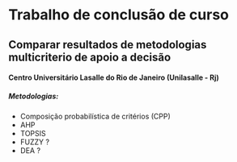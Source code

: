 # Trabalho de conclusão de curso  

## Comparar resultados de metodologias multicriterio de apoio a decisão 

#### Centro Universitário Lasalle do Rio de Janeiro (Unilasalle - Rj)  


##### Metodologias: 

* Composição probabilística de critérios (CPP) 
* AHP 
* TOPSIS 
* FUZZY ? 
* DEA ?
